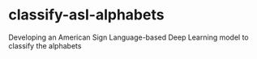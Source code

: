 # classify-asl-alphabets
Developing an American Sign Language-based Deep Learning model to classify the alphabets
